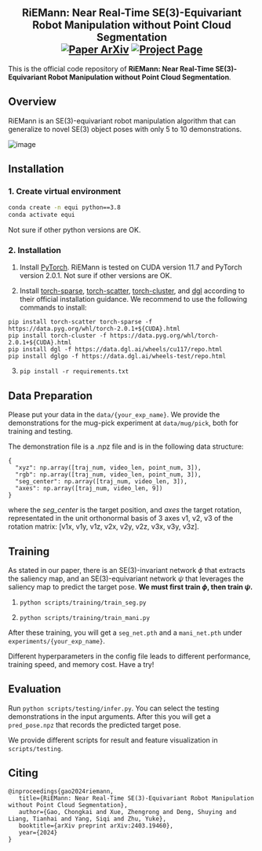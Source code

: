 <h2 align="center">
  <b>RiEMann: Near Real-Time SE(3)-Equivariant Robot Manipulation without Point Cloud Segmentation</b>

<div align="center">
    <a href="https://arxiv.org/abs/2403.19460" target="_blank">
    <img src="https://img.shields.io/badge/Paper-arXiv-green" alt="Paper ArXiv"></a>
    <a href="https://riemann-web.github.io/" target="_blank">
    <img src="https://img.shields.io/badge/Page-RiEMann-blue" alt="Project Page"/></a>
</div>
</h2>

This is the official code repository of **RiEMann: Near Real-Time SE(3)-Equivariant Robot Manipulation without Point Cloud Segmentation**.

<!-- For more information, please visit our [**project page**](). -->

## Overview

RiEMann is an SE(3)-equivariant robot manipulation algorithm that can generalize to novel SE(3) object poses with only 5 to 10 demonstrations.

![image](imgs/web_teaser.gif)


## Installation

### 1. Create virtual environment
```bash
conda create -n equi python==3.8
conda activate equi
```

Not sure if other python versions are OK.

### 2. Installation

1. Install [PyTorch](https://pytorch.org/). RiEMann is tested on CUDA version 11.7 and PyTorch version 2.0.1. Not sure if other versions are OK.

2. Install [torch-sparse](https://github.com/rusty1s/pytorch_sparse), [torch-scatter](https://github.com/rusty1s/pytorch_scatter), [torch-cluster](https://github.com/rusty1s/pytorch_cluster), and [dgl](https://www.dgl.ai/pages/start.html) according to their official installation guidance. We recommend to use the following commands to install:
```
pip install torch-scatter torch-sparse -f https://data.pyg.org/whl/torch-2.0.1+${CUDA}.html
pip install torch-cluster -f https://data.pyg.org/whl/torch-2.0.1+${CUDA}.html
pip install dgl -f https://data.dgl.ai/wheels/cu117/repo.html
pip install dglgo -f https://data.dgl.ai/wheels-test/repo.html
```

3. ```pip install -r requirements.txt```

## Data Preparation

Please put your data in the `data/{your_exp_name}`. We provide the demonstrations for the mug-pick experiment at `data/mug/pick`, both for training and testing.

The demonstration file is a .npz file and is in the following data structure:
```
{
  "xyz": np.array([traj_num, video_len, point_num, 3]),
  "rgb": np.array([traj_num, video_len, point_num, 3]),
  "seg_center": np.array([traj_num, video_len, 3]), 
  "axes": np.array([traj_num, video_len, 9])
}
```
where the *seg_center* is the target position, and *axes* the target rotation, representated in the unit orthonormal basis of 3 axes v1, v2, v3 of the rotation matrix: [v1x, v1y, v1z, v2x, v2y, v2z, v3x, v3y, v3z].

## Training

As stated in our paper, there is an SE(3)-invariant network $\phi$ that extracts the saliency map, and an SE(3)-equivariant network $\psi$ that leverages the saliency map to predict the target pose. **We must first train $\phi$, then train $\psi$.**

1. `python scripts/training/train_seg.py`

2. `python scripts/training/train_mani.py`

After these training, you will get a `seg_net.pth` and a `mani_net.pth` under `experiments/{your_exp_name}`.

Different hyperparameters in the config file leads to different performance, training speed, and memory cost. Have a try!

## Evaluation

Run `python scripts/testing/infer.py`. You can select the testing demonstrations in the input arguments. After this you will get a `pred_pose.npz` that records the predicted target pose.

We provide different scripts for result and feature visualization in `scripts/testing`.

## Citing
```
@inproceedings{gao2024riemann,
   title={RiEMann: Near Real-Time SE(3)-Equivariant Robot Manipulation without Point Cloud Segmentation},
   author={Gao, Chongkai and Xue, Zhengrong and Deng, Shuying and Liang, Tianhai and Yang, Siqi and Zhu, Yuke},
   booktitle={arXiv preprint arXiv:2403.19460},
   year={2024}
}
```